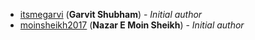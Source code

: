 <!-- Please use this format to add your contributions to this file -->
<!-- [SocialUsernameName](Profile-Url) (**Your Name**) - _Description of your contribution in a few words_ -->

- [itsmegarvi](https://github.com/itsmegarvi/) (**Garvit Shubham**) - _Initial author_
- [moinsheikh2017](https://github.com/moinsheikh2017) (**Nazar E Moin Sheikh**) - _Initial author_
